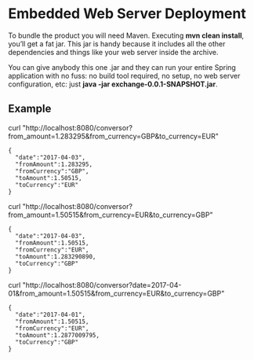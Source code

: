 # Embedded Web Server Deployment

To bundle the product you will need Maven. Executing **mvn clean install**, you’ll get a 
fat jar. This jar is handy because it includes all the other dependencies and things 
like your web server inside the archive.

You can give anybody this one .jar and they can run your entire Spring application 
with no fuss: no build tool required, no setup, no web server configuration, etc: 
just **java -jar exchange-0.0.1-SNAPSHOT.jar**.

## Example

curl "http://localhost:8080/conversor?from_amount=1.283295&from_currency=GBP&to_currency=EUR"

```
{
  "date":"2017-04-03",
  "fromAmount":1.283295,
  "fromCurrency":"GBP",
  "toAmount":1.50515,
  "toCurrency":"EUR"
}
```

curl "http://localhost:8080/conversor?from_amount=1.50515&from_currency=EUR&to_currency=GBP"

```
{
  "date":"2017-04-03",
  "fromAmount":1.50515,
  "fromCurrency":"EUR",
  "toAmount":1.283290890,
  "toCurrency":"GBP"
}
```

curl "http://localhost:8080/conversor?date=2017-04-01&from_amount=1.50515&from_currency=EUR&to_currency=GBP"

```
{
  "date":"2017-04-01",
  "fromAmount":1.50515,
  "fromCurrency":"EUR",
  "toAmount":1.2877009795,
  "toCurrency":"GBP"
}
```


